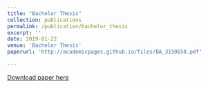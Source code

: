 ```yaml
---
title: "Bachelor Thesis"
collection: publications
permalink: /publication/bachelor_thesis
excerpt: ''
date: 2019-01-22
venue: 'Bachelor Thesis'
paperurl: 'http://academicpages.github.io/files/BA_3150650.pdf'

---
```


[Download paper here](http://jonathanigler.github.io/files/BA_3150650.pdf)


